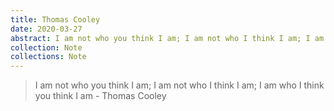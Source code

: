 ```yaml
---
title: Thomas Cooley
date: 2020-03-27
abstract: I am not who you think I am; I am not who I think I am; I am who I think you think I am - Thomas Cooley
collection: Note
collections: Note
---
```

> I am not who you think I am; I am not who I think I am; I am who I think you think I am - Thomas Cooley